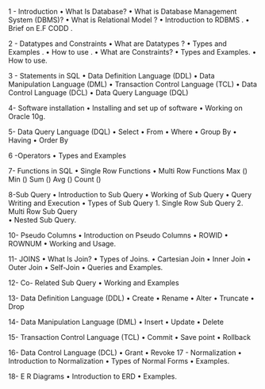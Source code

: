 1 - Introduction
   • What Is Database?
   • What is Database Management System (DBMS)?
   • What is Relational Model ?
   • Introduction to RDBMS .
   • Brief on E.F CODD . 

2 - Datatypes and Constraints 
   • What are Datatypes ?
   • Types and Examples .
   • How to use .
   • What are Constraints? 
   • Types and Examples.
   • How to use. 

3 - Statements in SQL 
   • Data Definition Language (DDL)
   • Data Manipulation Language (DML)
   • Transaction Control Language (TCL)
   • Data Control Language (DCL)
   • Data Query Language (DQL)

4- Software installation
   • Installing and set up of software
   • Working on Oracle 10g.

5- Data Query Language (DQL) 
   • Select 
   • From 
   • Where
   • Group By
   • Having 
   • Order By 

6 -Operators 
   • Types and Examples 

7- Functions in SQL 
   • Single Row Functions 
   • Multi Row Functions 
    Max ()
    Min ()
    Sum ()
    Avg ()
    Count ()

8-Sub Query 
   • Introduction to Sub Query 
   • Working of Sub Query 
   • Query Writing and Execution 
   • Types of Sub Query 
    1. Single Row Sub Query 
    2. Multi Row Sub Query        
   • Nested Sub Query.

10- Pseudo Columns 
   • Introduction on Pseudo Columns 
   • ROWID
   • ROWNUM
   • Working and Usage.

11- JOINS
   • What Is Join?
   • Types of Joins.
   • Cartesian Join
   • Inner Join 
   • Outer Join 
   • Self-Join 
   • Queries and Examples.

12- Co- Related Sub Query 
   • Working and Examples 

13- Data Definition Language (DDL)
   • Create 
   • Rename 
   • Alter 
   • Truncate 
   • Drop
 
14- Data Manipulation Language (DML)
   • Insert 
   • Update 
   • Delete
 
15- Transaction Control Language (TCL)
   • Commit
   • Save point
   • Rollback 

16- Data Control Language (DCL)
   • Grant 
   • Revoke 
17 - Normalization
   • Introduction to Normalization 
   • Types of Normal Forms 
   • Examples.

18- E R Diagrams 
   • Introduction to ERD
   • Examples.

